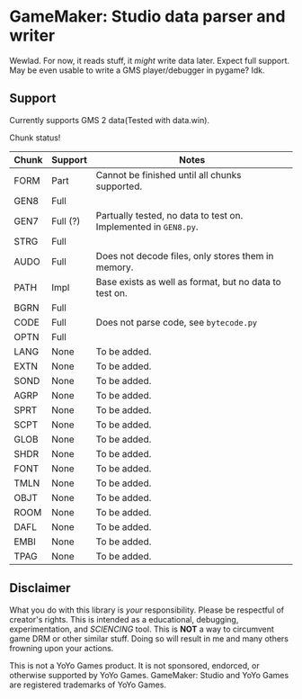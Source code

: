 GameMaker: Studio data parser and writer
========================================

Wewlad. For now, it reads stuff, it *might* write data later.
Expect full support. May be even usable to write a GMS player/debugger in pygame? Idk.

Support
-------

Currently supports GMS 2 data(Tested with data.win).

Chunk status!

Chunk | Support | Notes
----- | ------- | -----
FORM  | Part    | Cannot be finished until all chunks supported.
GEN8  | Full    |
GEN7  | Full (?)| Partually tested, no data to test on. Implemented in `GEN8.py`.
STRG  | Full    |
AUDO  | Full    | Does not decode files, only stores them in memory.
PATH  | Impl    | Base exists as well as format, but no data to test on.
BGRN  | Full    |
CODE  | Full    | Does not parse code, see `bytecode.py`
OPTN  | Full    |
LANG  | None    | To be added.
EXTN  | None    | To be added.
SOND  | None    | To be added.
AGRP  | None    | To be added.
SPRT  | None    | To be added.
SCPT  | None    | To be added.
GLOB  | None    | To be added.
SHDR  | None    | To be added.
FONT  | None    | To be added.
TMLN  | None    | To be added.
OBJT  | None    | To be added.
ROOM  | None    | To be added.
DAFL  | None    | To be added.
EMBI  | None    | To be added.
TPAG  | None    | To be added.

Disclaimer
----------

What you do with this library is *your* responsibility. Please be respectful of creator's rights.
This is intended as a educational, debugging, experimentation, and *SCIENCING* tool. This is **NOT** a way to circumvent game DRM or other similar stuff. Doing so will result in me and many others frowning upon your actions.

This is not a YoYo Games product. It is not sponsored, endorced, or otherwise supported by YoYo Games.
GameMaker: Studio and YoYo Games are registered trademarks of YoYo Games.
